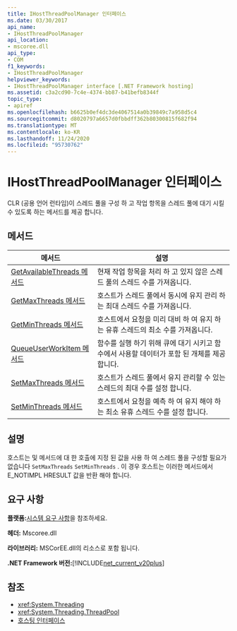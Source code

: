 ```yaml
---
title: IHostThreadPoolManager 인터페이스
ms.date: 03/30/2017
api_name:
- IHostThreadPoolManager
api_location:
- mscoree.dll
api_type:
- COM
f1_keywords:
- IHostThreadPoolManager
helpviewer_keywords:
- IHostThreadPoolManager interface [.NET Framework hosting]
ms.assetid: c3a2cd90-7c4e-4374-bb87-b41befb8344f
topic_type:
- apiref
ms.openlocfilehash: b6625b0ef4dc3de4067514a0b39849c7a958d5c4
ms.sourcegitcommit: d8020797a6657d0fbbdff362b80300815f682f94
ms.translationtype: MT
ms.contentlocale: ko-KR
ms.lasthandoff: 11/24/2020
ms.locfileid: "95730762"
---
```

# <a name="ihostthreadpoolmanager-interface"></a>IHostThreadPoolManager 인터페이스

CLR (공용 언어 런타임)이 스레드 풀을 구성 하 고 작업 항목을 스레드 풀에 대기 시킬 수 있도록 하는 메서드를 제공 합니다.  
  
## <a name="methods"></a>메서드  
  
|메서드|설명|  
|------------|-----------------|  
|[GetAvailableThreads 메서드](ihostthreadpoolmanager-getavailablethreads-method.md)|현재 작업 항목을 처리 하 고 있지 않은 스레드 풀의 스레드 수를 가져옵니다.|  
|[GetMaxThreads 메서드](ihostthreadpoolmanager-getmaxthreads-method.md)|호스트가 스레드 풀에서 동시에 유지 관리 하는 최대 스레드 수를 가져옵니다.|  
|[GetMinThreads 메서드](ihostthreadpoolmanager-getminthreads-method.md)|호스트에서 요청을 미리 대비 하 여 유지 하는 유휴 스레드의 최소 수를 가져옵니다.|  
|[QueueUserWorkItem 메서드](ihostthreadpoolmanager-queueuserworkitem-method.md)|함수를 실행 하기 위해 큐에 대기 시키고 함수에서 사용할 데이터가 포함 된 개체를 제공 합니다.|  
|[SetMaxThreads 메서드](ihostthreadpoolmanager-setmaxthreads-method.md)|호스트가 스레드 풀에서 유지 관리할 수 있는 스레드의 최대 수를 설정 합니다.|  
|[SetMinThreads 메서드](ihostthreadpoolmanager-setminthreads-method.md)|호스트에서 요청을 예측 하 여 유지 해야 하는 최소 유휴 스레드 수를 설정 합니다.|  
  
## <a name="remarks"></a>설명  

 호스트는 및 메서드에 대 한 호출에 지정 된 값을 사용 하 여 스레드 풀을 구성할 필요가 없습니다 `SetMaxThreads` `SetMinThreads` . 이 경우 호스트는 이러한 메서드에서 E_NOTIMPL HRESULT 값을 반환 해야 합니다.  
  
## <a name="requirements"></a>요구 사항  

 **플랫폼:**[시스템 요구 사항](../../get-started/system-requirements.md)을 참조하세요.  
  
 **헤더:** Mscoree.dll  
  
 **라이브러리:** MSCorEE.dll의 리소스로 포함 됩니다.  
  
 **.NET Framework 버전:**[!INCLUDE[net_current_v20plus](../../../../includes/net-current-v20plus-md.md)]  
  
## <a name="see-also"></a>참조

- <xref:System.Threading>
- <xref:System.Threading.ThreadPool>
- [호스팅 인터페이스](hosting-interfaces.md)
